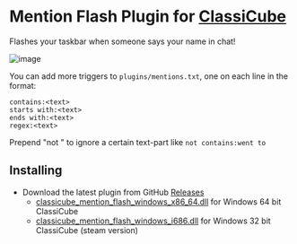 # Mention Flash Plugin for [ClassiCube](https://www.classicube.net/)

Flashes your taskbar when someone says your name in chat!

![image](https://i.imgur.com/otokHI1.png)

You can add more triggers to `plugins/mentions.txt`, one on each line in the format:

```
contains:<text>
starts with:<text>
ends with:<text>
regex:<text>
```

Prepend "not " to ignore a certain text-part like `not contains:went to`

## Installing

- Download the latest plugin from GitHub [Releases](https://github.com/SpiralP/classicube-mention-flash-plugin/releases/latest)
  - [classicube_mention_flash_windows_x86_64.dll](https://github.com/SpiralP/classicube-mention-flash-plugin/releases/latest/download/classicube_mention_flash_windows_x86_64.dll) for Windows 64 bit ClassiCube
  - [classicube_mention_flash_windows_i686.dll](https://github.com/SpiralP/classicube-mention-flash-plugin/releases/latest/download/classicube_mention_flash_windows_i686.dll) for Windows 32 bit ClassiCube (steam version)
